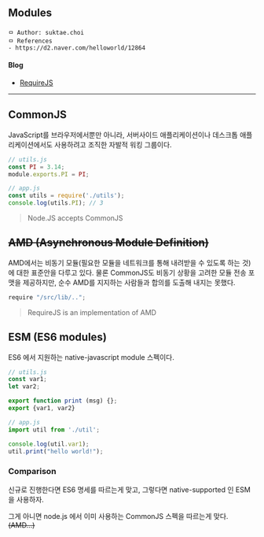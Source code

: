 ## Modules

```
ㅁ Author: suktae.choi
ㅁ References
- https://d2.naver.com/helloworld/12864
```

#### Blog

- [RequireJS](https://d2.naver.com/helloworld/591319)

***

## CommonJS

JavaScript를 브라우저에서뿐만 아니라, 서버사이드 애플리케이션이나 데스크톱 애플리케이션에서도 사용하려고 조직한 자발적 워킹 그룹이다.

```javascript
// utils.js
const PI = 3.14;
module.exports.PI = PI;

// app.js
const utils = require('./utils');
console.log(utils.PI); // 3
```

> Node.JS accepts CommonJS

## ~~AMD (Asynchronous Module Definition)~~

AMD에서는 비동기 모듈(필요한 모듈을 네트워크를 통해 내려받을 수 있도록 하는 것)에 대한 표준안을 다루고 있다. 물론 CommonJS도 비동기 상황을 고려한 모듈 전송 포맷을 제공하지만, 순수 AMD를 지지하는 사람들과 합의를 도출해 내지는 못했다.

```javascript
require "/src/lib/..";
```

> RequireJS is an implementation of AMD

## ESM (ES6 modules)

ES6 에서 지원하는 native-javascript module 스펙이다.

```javascript
// utils.js
const var1;
let var2;

export function print (msg) {};
export {var1, var2}

// app.js
import util from './util';

console.log(util.var1);
util.print("hello world!");
```

### Comparison

신규로 진행한다면 ES6 명세를 따르는게 맞고, 그렇다면 native-supported 인 ESM 을 사용하자.

그게 아니면 node.js 에서 이미 사용하는 CommonJS 스펙을 따르는게 맞다. ~~(AMD...)~~

### 